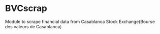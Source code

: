 # BVCscrap
Module to scrape financial data from Casablanca Stock Exchange(Bourse des valeurs de Casablanca)
